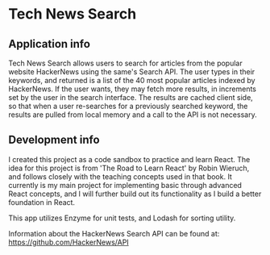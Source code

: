 # Tech News Search

## Application info
Tech News Search allows users to search for articles from the popular website HackerNews using the same's Search API. The user types in their keywords, and returned is a list of the 40 most popular articles indexed by HackerNews. If the user wants, they may fetch more results, in increments set by the user in the search interface. The results are cached client side, so that when a user re-searches for a previously searched keyword, the results are pulled from local memory and a call to the API is not necessary. 

## Development info
I created this project as a code sandbox to practice and learn React. The idea for this project is from 'The Road to Learn React' by Robin Wieruch, and follows closely with the teaching concepts used in that book. It currently is my main project for implementing basic through advanced React concepts, and I will further build out its functionality as I build a better foundation in React.

This app utilizes Enzyme for unit tests, and Lodash for sorting utility.

Information about the HackerNews Search API can be found at: https://github.com/HackerNews/API
